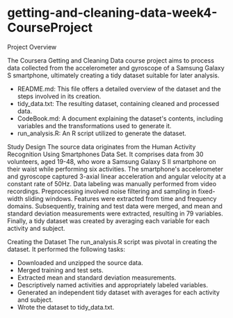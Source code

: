 # getting-and-cleaning-data-week4-CourseProject
Project Overview

The Coursera Getting and Cleaning Data course project aims to process data collected from the accelerometer and gyroscope of a Samsung Galaxy S smartphone, ultimately creating a tidy dataset suitable for later analysis. 

- README.md: This file offers a detailed overview of the dataset and the steps involved in its creation.
- tidy_data.txt: The resulting dataset, containing cleaned and processed data.
- CodeBook.md: A document explaining the dataset's contents, including variables and the transformations used to generate it.
- run_analysis.R: An R script utilized to generate the dataset.

Study Design
The source data originates from the Human Activity Recognition Using Smartphones Data Set. It comprises data from 30 volunteers, aged 19-48, who wore a Samsung Galaxy S II smartphone on their waist while performing six activities. The smartphone's accelerometer and gyroscope captured 3-axial linear acceleration and angular velocity at a constant rate of 50Hz. Data labeling was manually performed from video recordings.
Preprocessing involved noise filtering and sampling in fixed-width sliding windows. Features were extracted from time and frequency domains. Subsequently, training and test data were merged, and mean and standard deviation measurements were extracted, resulting in 79 variables. Finally, a tidy dataset was created by averaging each variable for each activity and subject.

Creating the Dataset
The run_analysis.R script was pivotal in creating the dataset. It performed the following tasks:
- Downloaded and unzipped the source data.
- Merged training and test sets.
- Extracted mean and standard deviation measurements.
- Descriptively named activities and appropriately labeled variables.
- Generated an independent tidy dataset with averages for each activity and subject.
- Wrote the dataset to tidy_data.txt.













